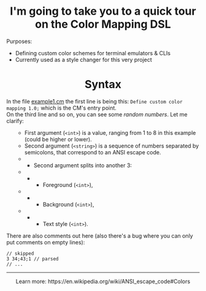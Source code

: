 <html><body>
<div align="center">
<h1>I'm going to take you to a quick tour on the Color Mapping DSL</h1>
</div>
<span>Purposes:</span>
<ul>
<li>Defining custom color schemes for terminal emulators & CLIs</li>
<li>Currently used as a style changer for this very project</li>
</ul>
<div align="center">
<h1>Syntax</h1>
</div>
<span>In the file <a href="/example1.cm">example1.cm</a> the first line is being this:</span>
<code>Define custom color mapping 1.0;</code>
<span>which is the CM's entry point.</span><br>
<span>On the third line and so on, you can see some <em>random numbers</em>. Let me clarify:</span>
<ul>

* First argument (<code>\<int\></code>) is a value, ranging from 1 to 8 in this example (could be higher or lower).
* Second argument (<code>\<string\></code>) is a sequence of numbers separated by semicolons, that correspond to an ANSI escape code.
* * Second argument splits into another 3:
* * * Foreground (<code>\<int\></code>),
* * * Background (<code>\<int\></code>),
* * * Text style (<code>\<int\></code>).<br>
</ul>
<span>There are also comments out here (also there's a bug where you can only put comments on empty lines):

```
// skipped
3 34;43;1 // parsed
// ...
```
</div><hr>
<div align="center"><p>Learn more: https://en.wikipedia.org/wiki/ANSI_escape_code#Colors</p></div>
</body></html>